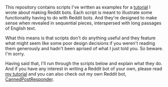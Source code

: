 This repository contains scripts I've written as examples for a [tutorial](http://www.nonbird.com/rbb_article/redditbottutorial.html) I wrote about making Reddit bots.  Each script is meant to illustrate some functionality having to do with Reddit bots.  And they're designed to make sense when revealed in sequential pieces, interspersed with long passages of English text.

What this means is that scripts don't do anything useful and they feature what might seem like some poor design decisions if you weren't reading them generously and hadn't been aprised of what I just told you.  So beware.  I'm sorry.

Having said that, I'll run through the scripts below and explain what they do.  And if you have any interest in writing a Reddit bot of your own, please read [my tutorial](http://www.nonbird.com/rbb_article/redditbottutorial.html) and you can also check out my own Reddit bot, [CannedPostResponder](https://github.com/getchar/cannedpostresponder).